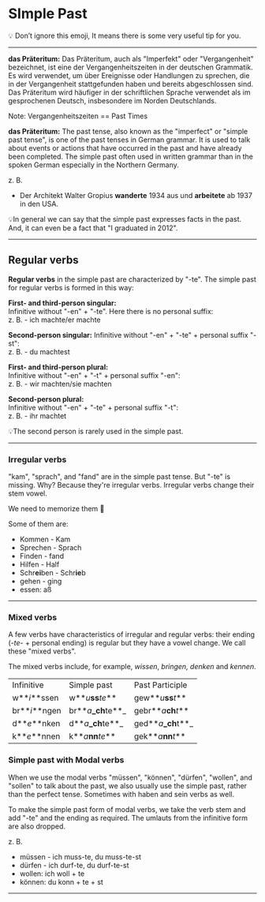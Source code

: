 # SImple Past

💡 Don’t ignore this emoji, It means there is some very useful tip for you.

---

**das Präteritum:** Das Präteritum, auch als "Imperfekt" oder "Vergangenheit" bezeichnet, ist eine der Vergangenheitszeiten in der deutschen Grammatik. Es wird verwendet, um über Ereignisse oder Handlungen zu sprechen, die in der Vergangenheit stattgefunden haben und bereits abgeschlossen sind. Das Präteritum wird häufiger in der schriftlichen Sprache verwendet als im gesprochenen Deutsch, insbesondere im Norden Deutschlands.

Note: Vergangenheitszeiten == Past Times

**das Präteritum:** The past tense, also known as the "imperfect" or "simple past tense", is one of the past tenses in German grammar. It is used to talk about events or actions that have occurred in the past and have already been completed. The simple past often used in written grammar than in the spoken German especially in the Northern Germany.

z. B. 
- Der Architekt Walter Gropius **wanderte** 1934 aus und **arbeitete** ab 1937 in den USA.

💡In general we can say that the simple past expresses facts in the past. And, it can even be a fact that "I graduated in 2012".

---
## Regular verbs

**Regular verbs** in the simple past are characterized by "-te". The simple past for regular verbs is formed in this way:  
  
**First- and third-person singular:**  
Infinitive without "-en" + "-te". Here there is no personal suffix:  
z. B. - ich machte/er machte

**Second-person singular:**
Infinitive without "-en" + "-te" + personal suffix "-st":  
z. B. - du machtest  
  
**First- and third-person plural:**  
Infinitive without "-en" + "-t" + personal suffix "-en":  
z. B. - wir machten/sie machten  
  
**Second-person plural:**  
Infinitive without "-en" + "-te" + personal suffix "-t":  
z. B. - ihr machtet

💡The second person is rarely used in the simple past.


---
### Irregular verbs

"kam", "sprach", and "fand" are in the simple past tense. But "-te" is missing. Why? Because they're irregular verbs. Irregular verbs change their stem vowel.

We need to memorize them 🤷

Some of them are:
- Kommen - Kam
- Sprechen - Sprach
- Finden - fand
- Hilfen - Half
- Schr**ei**ben - Schr**ie**b
- gehen - ging
- essen: aß


---
### Mixed verbs

A few verbs have characteristics of irregular and regular verbs: their ending (_-te-_ + personal ending) is regular but they have a vowel change. We call these "mixed verbs".

The mixed verbs include, for example, _wissen_, _bringen, denken_ and _kennen_.

|   |   |   |
|---|---|---|
|Infinitive|Simple past|Past Participle|
|w**_i_**ssen|w**_u_**ss**_te_**|gew**_u_**ss**_t_**|
|br**_i_**ngen|br**_a_**_ch**te**_|gebr**_a_**ch**_t_**|
|d**_e_**nken|d**_a_**_ch**te**_|ged**_a_**_ch**t**_|
|k**_e_**nnen|k**_a_**nn**_te_**|gek**_a_**nn**_t_**| 




### Simple past with Modal verbs
When we use the modal verbs "müssen", "können", "dürfen", "wollen", and "sollen" to talk about the past, we also usually use the simple past, rather than the perfect tense. Sometimes with haben and sein verbs as well.

To make the simple past form of modal verbs, we take the verb stem and add "-te" and the ending as required. The umlauts from the infinitive form are also dropped.

z. B. 
- müssen - ich muss-te, du muss-te-st
- dürfen - ich durf-te, du durf-te-st
- wollen: ich woll + te 
- können: du konn + te + st


---




